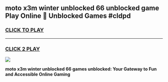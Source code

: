 
## moto x3m winter unblocked 66 unblocked game Play Online 👋 Unblocked Games #cldpd
<h3>
<a href="https://premium.freeplayer.one?title=moto_x3m_winter_unblocked_66&ref=21F">CLICK TO PLAY</a></h3>
<hr>

<h3>
<a href="https://premium.freeplayer.one?title=moto_x3m_winter_unblocked_66&ref=21F">CLICK 2 PLAY</a>
  
</h3>

<a href="https://premium.freeplayer.one?title=moto_x3m_winter_unblocked_66&ref=21F/"><img src="https://clearcache.store/games.png"></a>


**moto x3m winter unblocked 66 games unblocked: Your Gateway to Fun and Accessible Online Gaming**
